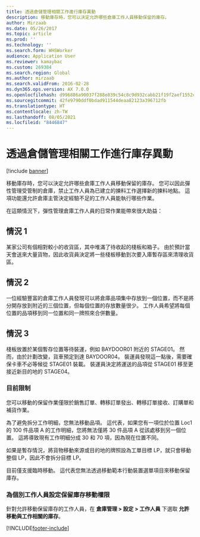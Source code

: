 ```yaml
---
title: 透過倉儲管理相關工作進行庫存異動
description: 移動庫存時，您可以決定允許哪些倉庫工作人員移動保留的庫存。
author: Mirzaab
ms.date: 05/26/2017
ms.topic: article
ms.prod: ''
ms.technology: ''
ms.search.form: WHSWorker
audience: Application User
ms.reviewer: kamaybac
ms.custom: 269384
ms.search.region: Global
ms.author: mirzaab
ms.search.validFrom: 2016-02-28
ms.dyn365.ops.version: AX 7.0.0
ms.openlocfilehash: d996886a90037f288e839c54c8c9d932cabb21f19f2aef1552ca82b192c96a51
ms.sourcegitcommit: 42fe9790ddf0bdad911544deaa82123a396712fb
ms.translationtype: HT
ms.contentlocale: zh-TW
ms.lasthandoff: 08/05/2021
ms.locfileid: "8446847"
---
```

# <a name="movement-of-inventory-with-associated-work-in-warehouse-management"></a>透過倉儲管理相關工作進行庫存異動

[!include [banner](../includes/banner.md)]

移動庫存時，您可以決定允許哪些倉庫工作人員移動保留的庫存。 您可以因此彈性管理受管制的倉庫，禁止工作人員為已建立的揀料工作選擇新的揀料地點。 這項功能還允許倉庫主管決定經驗不足的工作人員能執行哪些作業。

在這類情況下，彈性管理倉庫工作人員的日常作業能帶來很大助益：

## <a name="scenario-1"></a>情況 1

某家公司有個相對較小的收貨區，其中堆滿了待收起的棧板和箱子。 由於預計當天會送來大量貨物，因此收貨員決定將一些棧板移動到次要入庫暫存區來清理收貨區。

## <a name="scenario-2"></a>情況 2

一位經驗豐富的倉庫工作人員發現可以將倉庫品項集中存放到一個位置，而不是將分開存放到附近的三個位置，但每個位置的存放數量很少。 工作人員希望將每個位置的品項移到同一位置和同一牌照來合併數量。

## <a name="scenario-3"></a>情況 3

棧板放置於某個暫存位置等待裝運，例如 BAYDOOR01 附近的 STAGE01。 然而，由於計劃改變，貨車預定到達 BAYDOOR04。 裝運員發現這一點後，需要確保卡車不必等候從 STAGE01 裝載。 裝運員決定將運送的品項從 STAGE01 移至更接近新目的地的 STAGE04。

### <a name="current-limitations"></a>目前限制

您可以移動的保留作業僅限於銷售訂單、轉移訂單發出、轉移訂單接收、訂購單和補貨作業。

為了避免拆分工作明細，您無法移動品項。 這代表，如果您有一項位於位置 Loc1 的 100 件品項 A 的工作明細，您將無法僅將 30 件品項 A 從該處移到另一個位置。 這將導致現有工作明細分成 30 和 70 項，因為現在位置不同。

如果是暫存情況，將貨物移動來源或目的地的牌照設為工單目標 LP，就只會移動整個 LP，因此不會拆分目標 LP。

目前僅支援臨時移動。 這代表您無法透過移動範本行動裝置選單項目來移動保留庫存。

### <a name="set-up-permission-to-move-reserved-inventory-for-individual-workers"></a>為個別工作人員設定保留庫存移動權限

針對允許移動保留庫存的工作人員，在 **倉庫管理 \> 設定 \> 工作人員** 下選取 **允許移動與工作相關的庫存**。  

[!INCLUDE[footer-include](../../includes/footer-banner.md)]
